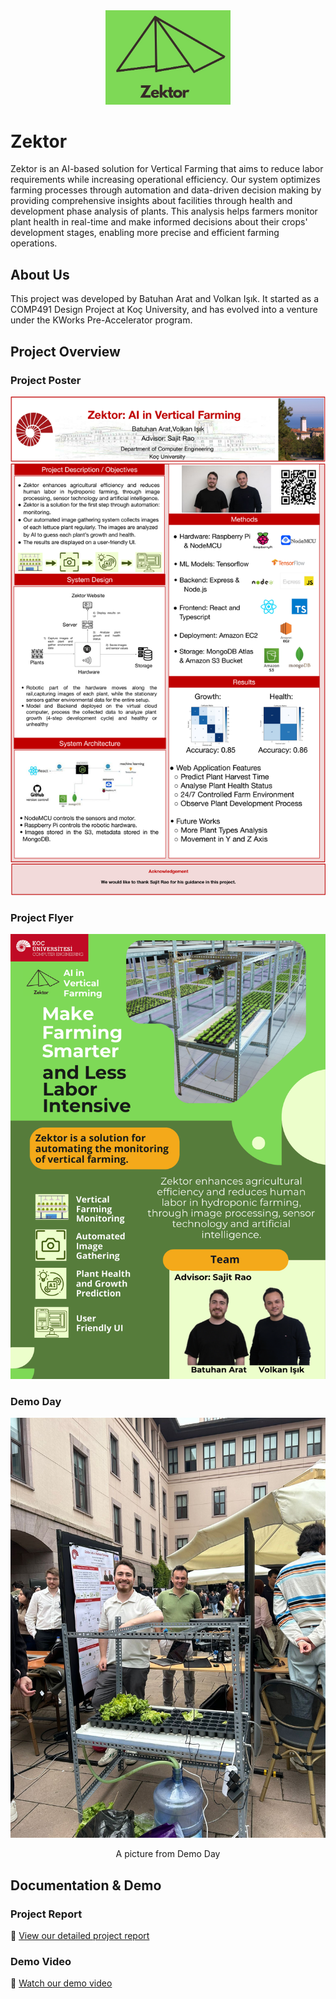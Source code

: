 <div align="center">
  <img src="resources/zektor.ico" alt="Zektor Logo" width="200"/>
</div>

# Zektor

Zektor is an AI-based solution for Vertical Farming that aims to reduce labor requirements while increasing operational efficiency. Our system optimizes farming processes through  automation and data-driven decision making by providing comprehensive insights about facilities through health and development phase analysis of plants. This analysis helps farmers monitor plant health in real-time and make informed decisions about their crops' development stages, enabling more precise and efficient farming operations.

## About Us

This project was developed by Batuhan Arat and Volkan Işık. It started as a COMP491 Design Project at Koç University, and has evolved into a venture under the KWorks Pre-Accelerator program.

## Project Overview

### Project Poster
<div align="center">
  <img src="resources/Poster.png" alt="Project Poster"/>
</div>

### Project Flyer
<div align="center">
  <img src="resources/Flyer.png" alt="Project Flyer"/>
</div>

### Demo Day
<div align="center">
  <img src="resources/demogünü.JPG" alt="Demo Day"/>
  <p>A picture from Demo Day</p>
</div>

## Documentation & Demo

### Project Report
📄 [View our detailed project report](resources/Comp491-AI%20in%20Vertical%20Farming%20Final%20Report.pdf)

### Demo Video
🎥 [Watch our demo video](https://www.youtube.com/watch?v=nUPkbnY_RNE)